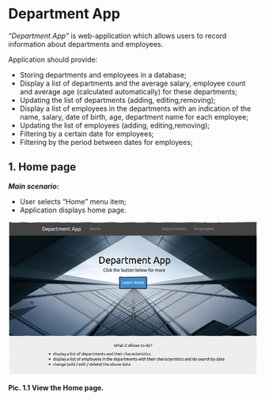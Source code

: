 # Department App

*“Department App”* is web-application which allows users to record information about departments and employees.

Application should provide:

* Storing departments and employees in a database;
* Display a list of departments and the average salary, employee count and average age (calculated automatically) for these departments;
* Updating the list of departments (adding, editing,removing);
* Display a list of employees in the departments with an indication of the name,  salary, date of birth, age, department name for each employee;
* Updating the list of employees (adding, editing,removing);
* Filtering by a certain date for employees;
* Filtering by the period between dates for employees;

## 1. Home page

***Main scenario:***

* User selects “Home” menu item;
* Application displays home page.

![Home](./srs_images/home.png)
<figcaption><b>Pic. 1.1 View the Home page.</b></figcaption>




